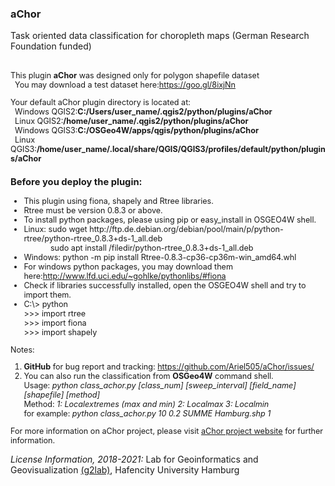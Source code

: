 <html>
<body>
<h3>aChor</h3>

Task oriented data classification for choropleth maps (German Research Foundation funded)<br/><br />

<div id='help' style='font-size:.9em;'>
This plugin <b>aChor</b> was designed only for polygon shapefile dataset<br>
&nbsp;&nbsp;You may download a test dataset here:<a href="https://goo.gl/8ixjNn">https://goo.gl/8ixjNn</a>
<p>
Your default aChor plugin directory is located at:<br>
&nbsp;&nbsp;Windows QGIS2:<b>C:/Users/user_name/.qgis2/python/plugins/aChor</b><br>
&nbsp;&nbsp;Linux QGIS2:<b>/home/user_name/.qgis2/python/plugins/aChor</b><br>
&nbsp;&nbsp;Windows QGIS3:<b>C:/OSGeo4W/apps/qgis/python/plugins/aChor</b><br>
&nbsp;&nbsp;Linux QGIS3:<b>/home/user_name/.local/share/QGIS/QGIS3/profiles/default/python/plugins/aChor</b>
<p>
<h3>Before you deploy the plugin:</h3>
<ul>
    <li>This plugin using fiona, shapely and Rtree libraries.
    <li>Rtree must be version 0.8.3 or above.
    <li>To install python packages, please using pip or easy_install in OSGEO4W shell.
    <li>Linux: sudo wget http://ftp.de.debian.org/debian/pool/main/p/python-rtree/python-rtree_0.8.3+ds-1_all.deb <br>
	&nbsp;&nbsp;&nbsp;&nbsp;&nbsp;&nbsp;&nbsp;&nbsp;&nbsp;&nbsp;&nbsp;&nbsp;sudo apt install /filedir/python-rtree_0.8.3+ds-1_all.deb
    <li>Windows: python -m pip install Rtree-0.8.3-cp36-cp36m-win_amd64.whl
    <li>For windows python packages, you may download them here:<a href="http://www.lfd.uci.edu/~gohlke/pythonlibs/#fiona">http://www.lfd.uci.edu/~gohlke/pythonlibs/#fiona</a>
    <li>Check if libraries successfully installed, open the OSGEO4W shell and try to import them.
	<li>C:\> python<br>
	&gt;&gt;&gt;&nbsp;import rtree<br>
	&gt;&gt;&gt;&nbsp;import fiona<br>
	&gt;&gt;&gt;&nbsp;import shapely
</ul>
Notes:
<ol>
    <li><b>GitHub</b> for bug report and tracking:
        <a href="https://github.com/Ariel505/aChor/issues/">https://github.com/Ariel505/aChor/issues/</a>
    <li>You can also run the classification from <b>OSGeo4W</b> command shell. <br>Usage:&nbsp;<i>python class_achor.py [class_num] [sweep_interval] [field_name] [shapefile] [method]</i><br>
	Method: <i>1: Localextremes (max and min) 2: Localmax 3: Localmin</i><br>
	for example: <i>python class_achor.py 10 0.2 SUMME Hamburg.shp 1</i>
	
	
</ol>
</div>
<div style='font-size:.9em;'>
<p>
For more information on aChor project, please visit <a href="http://www.geomatik-hamburg.de/g2lab/research-achor.html">aChor  project website</a> for further information.
</p>
</div>
<p>
<i> License Information, 2018-2021:</i>  Lab for Geoinformatics and Geovisualization <a href="http://www.geomatik-hamburg.de/g2lab/">(g2lab)</a>, Hafencity University Hamburg
</p>
</body>
</html>
